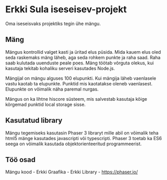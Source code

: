 # Erkki Sula iseseisev-projekt

Oma iseseisvaks projektiks tegin ühe mängu.

## Mäng

Mängus kontrollid valget kasti ja üritad elus püsida. Mida kauem elus oled seda raskemaks mäng läheb, aga seda rohkem punkte ja raha saad. Raha saab kulutada uuenduste peale poes. Mäng töötab võrguta olekus, kui kasutaja tekitab kohaliku serveri kasutades Node.js.

Mängijal on mängu alguses 100 elupunkti. Kui mängija läheb vaenlasele vastu kaotab ta elupunkte. Punktid mis kaotatakse oleneb vaenlasest. Elupunkte on võimalik näha paremal nurgas.

Mängus on ka lihtne hiscore süsteem, mis salvestab kasutaja kõige kõrgemad punktid local storage sisse.

## Kasutatud library

Mängu tegemiseks kasutasin Phaser 3 libraryt mille abil on võimalik teha html5 mänge kasutades javascripti või typescripti. Phaser 3 toetab ka ES6 seega on võimalik kasutada objektorienteeritud programmeerist.

## Töö osad

Mängu kood - Erkki
Graafika - Erkki
Library - https://phaser.io/